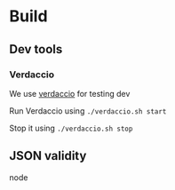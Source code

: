 # Build

## Dev tools

### Verdaccio 

We use [verdaccio](https://verdaccio.org/) for testing dev
 
Run Verdaccio using `./verdaccio.sh start`

Stop it using `./verdaccio.sh stop`

## JSON validity

node 
